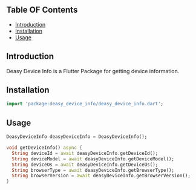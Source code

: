 
## Table OF Contents

* [Introduction](#introduction)
* [Installation](#installation)
* [Usage](#usage)

## Introduction
Deasy Device Info is a Flutter Package for getting device information.

## Installation
```dart
import 'package:deasy_device_info/deasy_device_info.dart';
```

## Usage
```dart
DeasyDeviceInfo deasyDeviceInfo = DeasyDeviceInfo();

void getDeviceInfo() async {
  String deviceId = await deasyDeviceInfo.getDeviceId();
  String deviceModel = await deasyDeviceInfo.getDeviceModel();
  String deviceOs = await deasyDeviceInfo.getDeviceOs();
  String browserType = await deasyDeviceInfo.getBrowserType();
  String browserVersion = await deasyDeviceInfo.getBrowserVersion();
}
```
